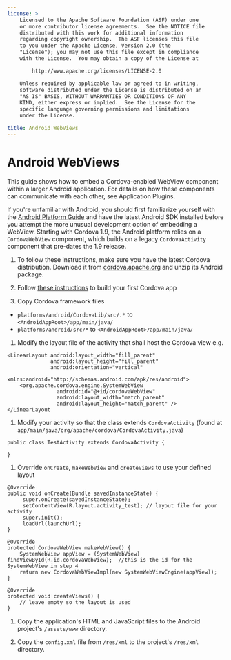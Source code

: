 ```yaml
---
license: >
    Licensed to the Apache Software Foundation (ASF) under one
    or more contributor license agreements.  See the NOTICE file
    distributed with this work for additional information
    regarding copyright ownership.  The ASF licenses this file
    to you under the Apache License, Version 2.0 (the
    "License"); you may not use this file except in compliance
    with the License.  You may obtain a copy of the License at

        http://www.apache.org/licenses/LICENSE-2.0

    Unless required by applicable law or agreed to in writing,
    software distributed under the License is distributed on an
    "AS IS" BASIS, WITHOUT WARRANTIES OR CONDITIONS OF ANY
    KIND, either express or implied.  See the License for the
    specific language governing permissions and limitations
    under the License.

title: Android WebViews
---
```


# Android WebViews

This guide shows how to embed a Cordova-enabled WebView component
within a larger Android application. For details on how these
components can communicate with each other, see Application Plugins.

If you're unfamiliar with Android, you should first familiarize
yourself with the [Android Platform Guide](index.html) and have the latest Android
SDK installed before you attempt the more unusual development option
of embedding a WebView.  Starting with Cordova 1.9, the Android
platform relies on a `CordovaWebView` component, which builds on a
legacy `CordovaActivity` component that pre-dates the 1.9 release.

1. To follow these instructions, make sure you have the latest Cordova
   distribution. Download it from
   [cordova.apache.org](https://cordova.apache.org) and unzip its
   Android package.

1. Follow [these instructions](https://cordova.apache.org/docs/en/latest/guide/cli/index.html) to build your first Cordova app

1. Copy Cordova framework files

* `platforms/android/CordovaLib/src/.*` to `<AndroidAppRoot>/app/main/java/`
* `platforms/android/src/*` to `<AndroidAppRoot>/app/main/java/`

1. Modify the layout file of the activity that shall host the Cordova view e.g.
```
<LinearLayout android:layout_width="fill_parent"
              android:layout_height="fill_parent"
              android:orientation="vertical"
              xmlns:android="http://schemas.android.com/apk/res/android">
    <org.apache.cordova.engine.SystemWebView
                android:id="@+id/cordovaWebView"
                android:layout_width="match_parent"
                android:layout_height="match_parent" />
</LinearLayout
```
1. Modify your activity so that the class extends `CordovaActivity` (found at `app/main/java/org/apache/cordova/CordovaActivity.java`)
```
public class TestActivity extends CordovaActivity {
    
}
```
   
1. Override `onCreate`, `makeWebView` and `createViews` to use your defined layout
```
@Override
public void onCreate(Bundle savedInstanceState) {
     super.onCreate(savedInstanceState);
     setContentView(R.layout.activity_test); // layout file for your activity
     super.init();
     loadUrl(launchUrl);
}

@Override
protected CordovaWebView makeWebView() {
    SystemWebView appView = (SystemWebView) findViewById(R.id.cordovaWebView);  //this is the id for the SystemWebView in step 4
    return new CordovaWebViewImpl(new SystemWebViewEngine(appView));
}

@Override
protected void createViews() {
    // leave empty so the layout is used
}
```

1. Copy the application's HTML and JavaScript files to the Android
   project's `/assets/www` directory.

1. Copy the `config.xml` file from `/res/xml` to the
   project's `/res/xml` directory.
